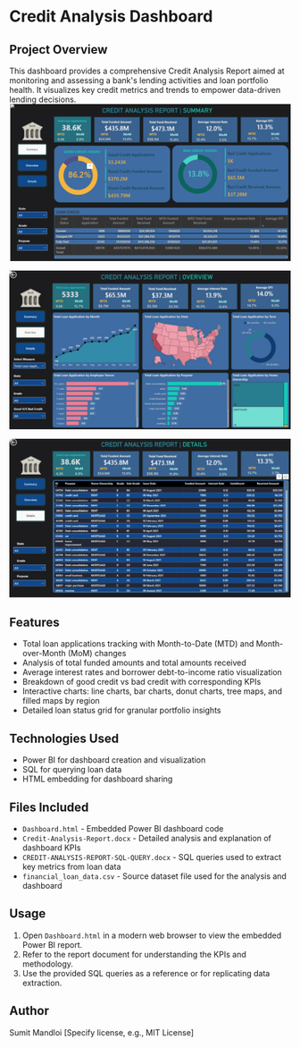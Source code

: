 # Credit Analysis Dashboard

## Project Overview
This dashboard provides a comprehensive Credit Analysis Report aimed at monitoring and assessing a bank's lending activities and loan portfolio health. It visualizes key credit metrics and trends to empower data-driven lending decisions.
[![Dashboard Preview](summary.jpg)]([https://link-to-live-dashboard](https://app.powerbi.com/view?r=eyJrIjoiNzJkNGVhMmItZDRjNy00ZGQwLWFiYzItMDc0YWJjODVkZDQ0IiwidCI6IjM2ZTgzYTQzLTJkOTktNGI2Yi04MWMxLTUzNjhhYmIzZGFmNCJ9&disablecdnExpiration=1759522749))

[![Overview ](overview.jpg)]([https://link-to-live-dashboard](https://app.powerbi.com/view?r=eyJrIjoiNzJkNGVhMmItZDRjNy00ZGQwLWFiYzItMDc0YWJjODVkZDQ0IiwidCI6IjM2ZTgzYTQzLTJkOTktNGI2Yi04MWMxLTUzNjhhYmIzZGFmNCJ9&disablecdnExpiration=1759522749))

[![Details Preview](details.jpg)]([https://link-to-live-dashboard](https://app.powerbi.com/view?r=eyJrIjoiNzJkNGVhMmItZDRjNy00ZGQwLWFiYzItMDc0YWJjODVkZDQ0IiwidCI6IjM2ZTgzYTQzLTJkOTktNGI2Yi04MWMxLTUzNjhhYmIzZGFmNCJ9&disablecdnExpiration=1759522749))


## Features
- Total loan applications tracking with Month-to-Date (MTD) and Month-over-Month (MoM) changes
- Analysis of total funded amounts and total amounts received
- Average interest rates and borrower debt-to-income ratio visualization
- Breakdown of good credit vs bad credit with corresponding KPIs
- Interactive charts: line charts, bar charts, donut charts, tree maps, and filled maps by region
- Detailed loan status grid for granular portfolio insights

## Technologies Used
- Power BI for dashboard creation and visualization
- SQL for querying loan data
- HTML embedding for dashboard sharing

## Files Included
- `Dashboard.html` - Embedded Power BI dashboard code
- `Credit-Analysis-Report.docx` - Detailed analysis and explanation of dashboard KPIs
- `CREDIT-ANALYSIS-REPORT-SQL-QUERY.docx` - SQL queries used to extract key metrics from loan data
- `financial_loan_data.csv` - Source dataset file used for the analysis and dashboard

## Usage
1. Open `Dashboard.html` in a modern web browser to view the embedded Power BI report.
2. Refer to the report document for understanding the KPIs and methodology.
3. Use the provided SQL queries as a reference or for replicating data extraction.

## Author
Sumit Mandloi
[Specify license, e.g., MIT License]

